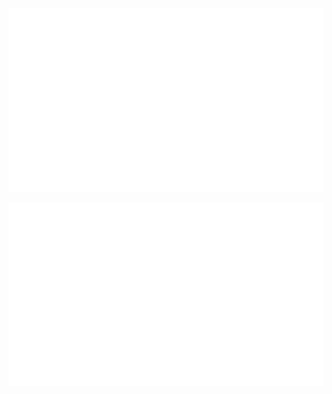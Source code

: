 ![](https://github.com/Froderick-Fronkensteen/github-stats/blob/master/generated/overview.svg)

![](https://github.com/Froderick-Fronkensteen/github-stats/blob/master/generated/languages.svg)

